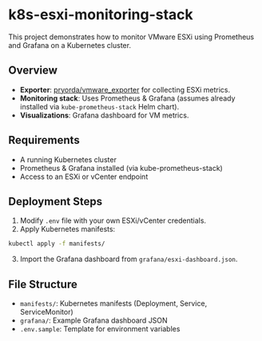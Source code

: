 # k8s-esxi-monitoring-stack

This project demonstrates how to monitor VMware ESXi using Prometheus and Grafana on a Kubernetes cluster.

## Overview

- **Exporter**: [pryorda/vmware_exporter](https://github.com/pryorda/vmware_exporter) for collecting ESXi metrics.
- **Monitoring stack**: Uses Prometheus & Grafana (assumes already installed via `kube-prometheus-stack` Helm chart).
- **Visualizations**: Grafana dashboard for VM metrics.

## Requirements

- A running Kubernetes cluster
- Prometheus & Grafana installed (via kube-prometheus-stack)
- Access to an ESXi or vCenter endpoint

## Deployment Steps

1. Modify `.env` file with your own ESXi/vCenter credentials.
2. Apply Kubernetes manifests:

```bash
kubectl apply -f manifests/
```

3. Import the Grafana dashboard from `grafana/esxi-dashboard.json`.

## File Structure

- `manifests/`: Kubernetes manifests (Deployment, Service, ServiceMonitor)
- `grafana/`: Example Grafana dashboard JSON
- `.env.sample`: Template for environment variables
